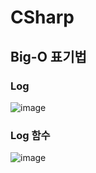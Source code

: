 # CSharp

## Big-O 표기법

### Log
![image](https://user-images.githubusercontent.com/50124541/186401779-bbfa47ee-d44d-44b5-b00a-8443aeec4335.png)

### Log 함수
![image](https://user-images.githubusercontent.com/50124541/186402434-5f5c13c2-ff58-4c44-8fdb-c749d8b37db5.png)
